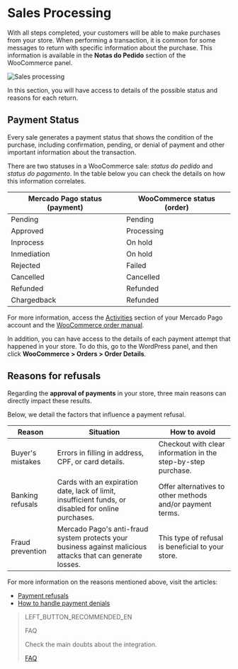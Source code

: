 # Sales Processing

With all steps completed, your customers will be able to make purchases from your store. When performing a transaction, it is common for some messages to return with specific information about the purchase. This information is available in the **Notas do Pedido** section of the WooCommerce panel.

![Sales processing](/images/woocomerce/en_sales_processing.gif)

In this section, you will have access to details of the possible status and reasons for each return.

## Payment Status

Every sale generates a payment status that shows the condition of the purchase, including confirmation, pending, or denial of payment and other important information about the transaction.

There are two statuses in a WooCommerce sale: _status do pedido_ and _status do pagamento_. In the table below you can check the details on how this information correlates.

| Mercado Pago status (payment) | WooCommerce status (order) |
|---|---|
| Pending | Pending |
| Approved | Processing |
| Inprocess | On hold |
| Inmediation | On hold|
| Rejected | Failed |
| Cancelled | Cancelled |
| Refunded | Refunded |
| Chargedback| Refunded|

For more information, access the [Activities](https://www.mercadopago.com.br/activities) section of your Mercado Pago account and the [WooCommerce order manual](https://docs.woocommerce.com/document/como-gerenciar-pedidos/).

In addition, you can have access to the details of each payment attempt that happened in your store. To do this, go to the WordPress panel, and then click **WooCommerce > Orders > Order Details**.

## Reasons for refusals 

Regarding the **approval of payments** in your store, three main reasons can directly impact these results.  

Below, we detail the factors that influence a payment refusal.

| Reason | Situation | How to avoid |
|---|---|---|
| Buyer's mistakes | Errors in filling in address, CPF, or card details. | Checkout with clear information in the step-by-step purchase. |
| Banking refusals | Cards with an expiration date, lack of limit, insufficient funds, or disabled for online purchases. | Offer alternatives to other methods and/or payment terms. |
| Fraud prevention | Mercado Pago's anti-fraud system protects your business against malicious attacks that can generate losses.| This type of refusal is beneficial to your store. |

For more information on the reasons mentioned above, visit the articles:

* [Payment refusals](https://conteudo.mercadopago.com.br/entenda-como-funcionam-as-recusas-de-aprovacao-de-pagamentos-no-mercado-pago) 
* [How to handle payment denials](https://conteudo.mercadopago.com.br/como-lidar-com-as-recusas-de-pagamento-do-cartao-de-credito-no-seu-e-commerce)

> LEFT_BUTTON_RECOMMENDED_EN
>
> FAQ
>
> Check the main doubts about the integration.
>
> [FAQ](https://www.mercadopago[FAKER][URL][DOMAIN]/developers/en/guides/plugins/woocommerce/faq)